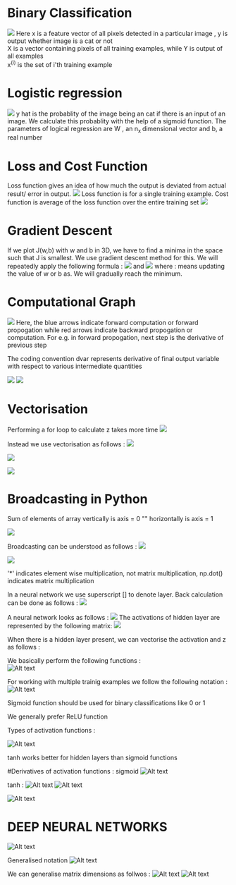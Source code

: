 # Binary Classification
![](https://hackmd.io/_uploads/ByVIdsNp2.png)
Here x is a feature vector of all pixels detected in a particular image , y is output whether image is a cat or not  
X is a vector containing pixels  of all training examples, while Y is output of all examples  
x<sup>(i)</sup> is the set of i'th training example

# Logistic regression
![](https://hackmd.io/_uploads/rJdD9sNp3.png)
y hat is the probablity of the image being an cat if there is an input of an image. 
We calculate this probablity with the help of a sigmoid function. 
The parameters of logical regression are W , an n<sub>x </sub> dimensional vector  and b, a real number

# Loss and Cost Function
Loss function gives an idea of how much the output is deviated from actual result/ error in output.
![](https://hackmd.io/_uploads/SJxoihiV6n.png)
Loss function is for a single training example.
Cost function is average of the loss function over the entire training set
![](https://hackmd.io/_uploads/HkGmao4Tn.png)

# Gradient Descent

If we plot J(w,b) with w and b in 3D, we have to find a minima in the space such that J is smallest. We use gradient descent method for this.
We will repeatedly apply the following formula : 
![](https://hackmd.io/_uploads/ry2Gl3VT3.png)
and 
![](https://hackmd.io/_uploads/HJsQxn46h.png)
where : means updating the value of w or b as. We will gradually reach the minimum.

# Computational Graph

![](https://hackmd.io/_uploads/HJ6oMWrTh.png)
Here, the blue arrows indicate forward computation or forward propogation while red arrows indicate backward propogation or computation. 
For e.g. in forward propogation, next step is the derivative of previous step

The coding convention dvar represents derivative of final output variable with respect to various intermediate quantities

![](https://hackmd.io/_uploads/rk8jzTB6h.png)
![](https://hackmd.io/_uploads/Bkso7aBT3.png)

# Vectorisation

Performing a for loop to calculate z takes more time
![](https://hackmd.io/_uploads/SkZbSTSa3.png)

Instead we use vectorisation as follows : 
![](https://hackmd.io/_uploads/SkXRBaHp2.png)

![](https://hackmd.io/_uploads/r1QNupB62.png)

![](https://hackmd.io/_uploads/rypSFpSa3.png)

# Broadcasting in Python

Sum of elements of array vertically is axis = 0
"" horizontally is axis = 1

![](https://hackmd.io/_uploads/rJekjTrp3.png)

Broadcasting can be understood as follows : 
![](https://hackmd.io/_uploads/B18mjarp2.png)

![](https://hackmd.io/_uploads/BkzNh6ra3.png)

'*' indicates element wise multiplication, not matrix multiplication, np.dot() indicates matrix multiplication

In a neural network we use superscript [] to denote layer.
Back calculation can be done as follows : 
![](https://hackmd.io/_uploads/rk6D_X8ah.png)

A neural network looks as follows : 
![](https://hackmd.io/_uploads/B1i_tX863.png)
 The activations of hidden layer are represented by the following matrix: 
 ![](https://hackmd.io/_uploads/rJTcFmITn.png)
 
 When there is a hidden layer present, we can vectorise the activation and z as follows : 
 
We basically perform the following functions :  
![Alt text](image.png)

For working with multiple trainig examples we follow the following notation : 
![Alt text](image-1.png)

Sigmoid function should be used for binary classifications like 0 or 1

We generally prefer ReLU function

Types of activation functions : 

![Alt text](image-2.png)

tanh works better for hidden layers than sigmoid functions

#Derivatives of activation functions : 
sigmoid 
![Alt text](image-3.png)

tanh : 
![Alt text](image-4.png)
![Alt text](image-7.png)

![Alt text](image-6.png)


# DEEP NEURAL NETWORKS


![Alt text](image-8.png)

Generalised notation 
![Alt text](image-9.png)

We can generalise matrix dimensions as follwos : 
![Alt text](image-12.png)
![Alt text](image-11.png)















